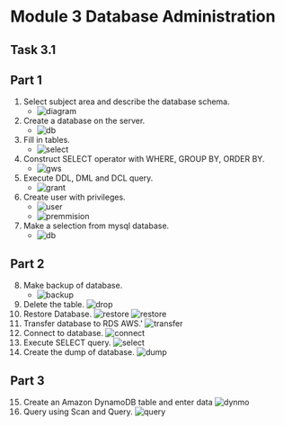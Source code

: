 # Module 3 Database Administration #
## Task 3.1 ##
## Part 1 ##
1. Select subject area and describe the database schema.
    - ![diagram](https://github.com/vlddryga2233/DevOps_online_Kyiv_2020_Q42021Q1/blob/master/m3/task3.1/screenshots/db_diagram.png)
2. Create a database on the server.
    - ![db](https://github.com/vlddryga2233/DevOps_online_Kyiv_2020_Q42021Q1/blob/master/m3/task3.1/screenshots/CREATE_TABLES.png)
3. Fill in tables.
    - ![select](https://github.com/vlddryga2233/DevOps_online_Kyiv_2020_Q42021Q1/blob/master/m3/task3.1/screenshots/Select%20from%20databases.png)
4. Construct SELECT operator with WHERE, GROUP BY, ORDER BY.
    - ![gws](https://github.com/vlddryga2233/DevOps_online_Kyiv_2020_Q42021Q1/blob/master/m3/task3.1/screenshots/selece_group_orger.png)
5. Execute DDL, DML and DCL query.
    - ![grant](https://github.com/vlddryga2233/DevOps_online_Kyiv_2020_Q42021Q1/blob/master/m3/task3.1/screenshots/grant%20_%20ddl_dlm.png)
6. Create user with privileges.
    - ![user](https://github.com/vlddryga2233/DevOps_online_Kyiv_2020_Q42021Q1/blob/master/m3/task3.1/screenshots/create_new_user_and_set_privilegii.png)
    - ![premmision](https://github.com/vlddryga2233/DevOps_online_Kyiv_2020_Q42021Q1/blob/master/m3/task3.1/screenshots/premission.png)
7. Make a selection from mysql database.
    - ![db](https://github.com/vlddryga2233/DevOps_online_Kyiv_2020_Q42021Q1/blob/master/m3/task3.1/screenshots/select%20from%20mysql%20db.png)
## Part 2 ##
8. Make backup of database.
    - ![backup](https://github.com/vlddryga2233/DevOps_online_Kyiv_2020_Q42021Q1/blob/master/m3/task3.1/screenshots/create_backup.png)
9. Delete the table.
![drop](https://github.com/vlddryga2233/DevOps_online_Kyiv_2020_Q42021Q1/blob/master/m3/task3.1/screenshots/drop_table_orders.png)
10. Restore Database.
![restore](https://github.com/vlddryga2233/DevOps_online_Kyiv_2020_Q42021Q1/blob/master/m3/task3.1/screenshots/restore_backup.png)
![restore](https://github.com/vlddryga2233/DevOps_online_Kyiv_2020_Q42021Q1/blob/master/m3/task3.1/screenshots/restore_db.png)
11. Transfer database to RDS AWS.'
![transfer](https://github.com/vlddryga2233/DevOps_online_Kyiv_2020_Q42021Q1/blob/master/m3/task3.1/screenshots/load_backup_on_database.png)
12. Connect to database.
![connect](https://github.com/vlddryga2233/DevOps_online_Kyiv_2020_Q42021Q1/blob/master/m3/task3.1/screenshots/running%20%20databases_ok.png)
13. Execute SELECT query.
![select](https://github.com/vlddryga2233/DevOps_online_Kyiv_2020_Q42021Q1/blob/master/m3/task3.1/screenshots/select_complex.png)
14. Create the dump of database.
![dump](https://github.com/vlddryga2233/DevOps_online_Kyiv_2020_Q42021Q1/blob/master/m3/task3.1/screenshots/backup_new_db_from_server.png)
## Part 3 ##
15. Create an Amazon DynamoDB table and enter data
![dynmo](https://github.com/vlddryga2233/DevOps_online_Kyiv_2020_Q42021Q1/blob/master/m3/task3.1/screenshots/create_dynamo_bd_table.png)
17. Query using Scan and Query.
![query](https://github.com/vlddryga2233/DevOps_online_Kyiv_2020_Q42021Q1/blob/master/m3/task3.1/screenshots/query_Dynamo_begin_with.png)